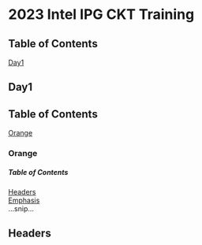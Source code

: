 # 2023 Intel IPG CKT Training

## Table of Contents
[Day1](#day1)

## Day1



## Table of Contents
[Orange](#orange)

<a name="orange"/>

### Orange


##### Table of Contents  
[Headers](#headers)  
[Emphasis](#emphasis)  
...snip...  
<a name="headers"/>
## Headers
